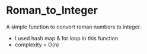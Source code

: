 # Roman_to_Integer
A simple function to convert roman numbers to integer.

- I used hash map & for loop in this function
- complexity = O(n)
